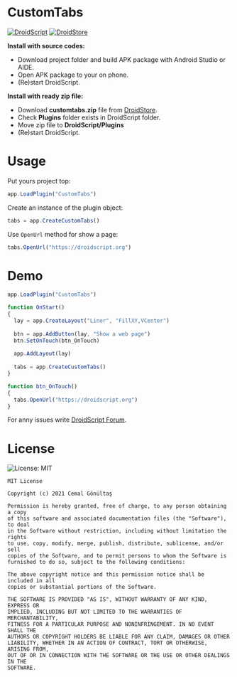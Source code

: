 # CustomTabs

[![DroidScript](https://img.shields.io/badge/%E2%9D%A4-DroidScript-brightgreen?style=for-the-badge&labelColor=32c974&color=41db84&logoColor=violet)](http://droidscript.org)
[![DroidStore](https://img.shields.io/badge/DroidStore-Download%20Plugin-brightgreen?style=for-the-badge&labelColor=2196F3&color=217cf4)](https://ds.justplayer.de/uploads/72)

**Install with source codes:**
* Download project folder and build APK package with Android Studio or AIDE.
* Open APK package to your on phone.
* (Re)start DroidScript.

**Install with ready zip file:**
* Download **customtabs.zip** file from [DroidStore](https://ds.justplayer.de/uploads/72).
* Check **Plugins** folder exists in DroidScript folder.
* Move zip file to **DroidScript/Plugins**
* (Re)start DroidScript.

# Usage
Put yours project top:
```js
app.LoadPlugin("CustomTabs")
```

Create an instance of the plugin object:
```js
tabs = app.CreateCustomTabs()
```

Use ``OpenUrl`` method for show a page:
```js
tabs.OpenUrl("https://droidscript.org")
```

# Demo
```js
app.LoadPlugin("CustomTabs")

function OnStart()
{
  lay = app.CreateLayout("Liner", "FillXY,VCenter")
  
  btn = app.AddButton(lay, "Show a web page")
  btn.SetOnTouch(btn_OnTouch)
  
  app.AddLayout(lay)
  
  tabs = app.CreateCustomTabs()
}

function btn_OnTouch()
{
  tabs.OpenUrl("https://droidscript.org")
}
```

For anny issues write [DroidScript Forum](https://groups.google.com/g/androidscript).

# License
![License: MIT](https://img.shields.io/badge/License-MIT-yellow.svg)

    MIT License

    Copyright (c) 2021 Cemal Gönültaş

    Permission is hereby granted, free of charge, to any person obtaining a copy
    of this software and associated documentation files (the "Software"), to deal
    in the Software without restriction, including without limitation the rights
    to use, copy, modify, merge, publish, distribute, sublicense, and/or sell
    copies of the Software, and to permit persons to whom the Software is
    furnished to do so, subject to the following conditions:

    The above copyright notice and this permission notice shall be included in all
    copies or substantial portions of the Software.

    THE SOFTWARE IS PROVIDED "AS IS", WITHOUT WARRANTY OF ANY KIND, EXPRESS OR
    IMPLIED, INCLUDING BUT NOT LIMITED TO THE WARRANTIES OF MERCHANTABILITY,
    FITNESS FOR A PARTICULAR PURPOSE AND NONINFRINGEMENT. IN NO EVENT SHALL THE
    AUTHORS OR COPYRIGHT HOLDERS BE LIABLE FOR ANY CLAIM, DAMAGES OR OTHER
    LIABILITY, WHETHER IN AN ACTION OF CONTRACT, TORT OR OTHERWISE, ARISING FROM,
    OUT OF OR IN CONNECTION WITH THE SOFTWARE OR THE USE OR OTHER DEALINGS IN THE
    SOFTWARE.
